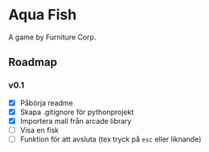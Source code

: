 # Aqua Fish

A game by Furniture Corp.

## Roadmap

### v0.1

- [x] Påbörja readme
- [x] Skapa .gitignore för pythonprojekt
- [x] Importera mall från arcade library
- [ ] Visa en fisk
- [ ] Funktion för att avsluta (tex tryck på `esc` eller liknande)
